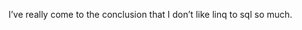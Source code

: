 <!--
id: 231336811
link: http://kevinisom.info/post/231336811/ive-really-come-to-the-conclusion-that-i-dont
slug: ive-really-come-to-the-conclusion-that-i-dont
date: Tue Nov 03 2009 14:43:12 GMT+1300 (NZDT)
raw: {"blog_name":"kevinisom","id":231336811,"post_url":"http://kevinisom.info/post/231336811/ive-really-come-to-the-conclusion-that-i-dont","slug":"ive-really-come-to-the-conclusion-that-i-dont","type":"text","date":"2009-11-03 01:43:12 GMT","timestamp":1257212592,"state":"published","format":"html","reblog_key":"tRzO3TkH","tags":[],"short_url":"http://tmblr.co/Zw68YyDoUjh","highlighted":[],"feed_item":"http://twitter.com/kev_nz/statuses/5378957649","from_feed_id":"650289","note_count":0,"title":null,"body":"<p>I&#8217;ve really come to the conclusion that I don&#8217;t like linq to sql so much.</p>"}
publish: 2009-11-03
tags: 
title: null
-->


I’ve really come to the conclusion that I don’t like linq to sql so
much.


